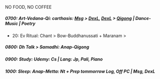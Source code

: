 NO FOOD, NO COFFEE
##### 0700: Art-Vedana-Qi: carthasis: [Msg](https://github.com/ThanhNguyen24590/Body/blob/main/00.Exc_Msg.md) > [DexL](https://github.com/ThanhNguyen24590/Body/blob/main/1.1.Exc_DexL.md), [DexL](https://github.com/ThanhNguyen24590/Body/blob/main/1.2.Exc_Dex.md) > [Qigong](https://github.com/ThanhNguyen24590/Body/blob/main/2.1.Exc_Qi_5-Animalls.md) | Dance-Music | Poetry
+ 20: Ev Ritual: Chant > Bow-Buddhanussati + Maranam >
##### 0800: Dh Talk > Samadhi: Anap-Qigong
##### 0900: Study: Udemy: Cs | Lang: Jp, Pali, Piano
##### 1000: Sleep: Anap-Metta: Nt + Prep tommorrow Log, Off PC | Msg, DexL
